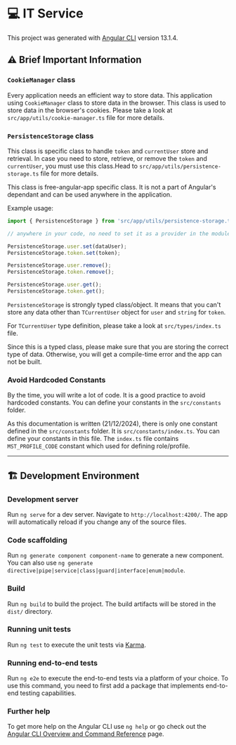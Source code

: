 # 💻 IT Service

This project was generated with [Angular CLI](https://github.com/angular/angular-cli) version 13.1.4.

## ⚠️ Brief Important Information

### `CookieManager` class

Every application needs an efficient way to store data. This application using `CookieManager` class to store data in the browser. This class is used to store data in the browser's cookies. Please take a look at `src/app/utils/cookie-manager.ts` file for more details.

### `PersistenceStorage` class

This class is specific class to handle `token` and `currentUser` store and retrieval. In case you need to store, retrieve, or remove the `token` and `currentUser`, you must use this class.Head to  `src/app/utils/persistence-storage.ts` file for more details.

This class is free-angular-app specific class. It is not a part of Angular's dependant and can be used anywhere in the application.

Example usage:

```typescript
import { PersistenceStorage } from 'src/app/utils/persistence-storage.ts';

// anywhere in your code, no need to set it as a provider in the module/constructor

PersistenceStorage.user.set(dataUser);
PersistenceStorage.token.set(token);

PersistenceStorage.user.remove();
PersistenceStorage.token.remove();

PersistenceStorage.user.get();
PersistenceStorage.token.get();
```

`PersistenceStorage` is strongly typed class/object. It means that you can't store any data other than `TCurrentUser` object for `user` and `string` for `token`.

For `TCurrentUser` type definition, please take a look at `src/types/index.ts` file. 

Since this is a typed class, please make sure that you are storing the correct type of data. Otherwise, you will get a compile-time error and the app can not be built.

### Avoid Hardcoded Constants

By the time, you will write a lot of code. It is a good practice to avoid hardcoded constants. You can define your constants in the `src/constants` folder.

As this documentation is written (21/12/2024), there is only one constant defined in the `src/constants` folder. It is `src/constants/index.ts`. You can define your constants in this file. The `index.ts` file contains `MST_PROFILE_CODE` constant which used for defining role/profile.

***

## 🏗️ Development Environment

### Development server

Run `ng serve` for a dev server. Navigate to `http://localhost:4200/`. The app will automatically reload if you change any of the source files.

### Code scaffolding

Run `ng generate component component-name` to generate a new component. You can also use `ng generate directive|pipe|service|class|guard|interface|enum|module`.

### Build

Run `ng build` to build the project. The build artifacts will be stored in the `dist/` directory.

### Running unit tests

Run `ng test` to execute the unit tests via [Karma](https://karma-runner.github.io).

### Running end-to-end tests

Run `ng e2e` to execute the end-to-end tests via a platform of your choice. To use this command, you need to first add a package that implements end-to-end testing capabilities.

### Further help

To get more help on the Angular CLI use `ng help` or go check out the [Angular CLI Overview and Command Reference](https://angular.io/cli) page.
